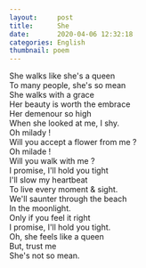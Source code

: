 ```yaml
---
layout:     post
title:      She
date:       2020-04-06 12:32:18
categories: English
thumbnail: poem
---
```


She walks like she's a queen  
To many people, she's so mean  
She walks with a grace  
Her beauty is worth the embrace  
Her demenour so high  
When she looked at me, I shy.  
Oh milady !  
Will you accept a flower from me ?  
Oh milade !  
Will you walk with me ?  
I promise, I'll hold you tight  
I'll slow my heartbeat  
To live every moment & sight.  
We'll saunter through the beach  
In the moonlight.  
Only if you feel it right  
I promise, I'll hold you tight.  
Oh, she feels like a queen  
But, trust me  
She's not so mean.  